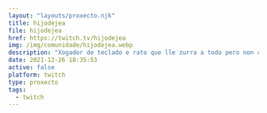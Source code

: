 ```yaml
---
layout: "layouts/proxecto.njk"
title: hijodejea
file: hijodejea
href: https://twitch.tv/hijodejea
img: /img/comunidade/hijodejea.webp
description: "Xogador de teclado e rato que lle zurra a todo pero non controla de nada\U0001F602\U0001F602\U0001F92A\U0001F92A"
date: 2021-12-26 18:35:53
active: false
platform: twitch
type: proxecto
tags:
  - twitch
---
```

